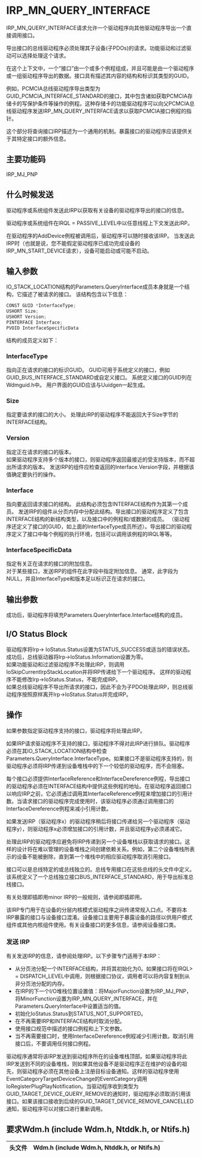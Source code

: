 # IRP\_MN\_QUERY\_INTERFACE

IRP\_MN\_QUERY\_INTERFACE请求允许一个驱动程序向其他驱动程序导出一个直接调用接口。

导出接口的总线驱动程序必须处理其子设备\(子PDOs\)的请求。功能驱动和过滤驱动可以选择处理这个请求。

在这个上下文中，一个“接口”由一个或多个例程组成，并且可能是由一个驱动程序或一组驱动程序导出的数据。接口具有描述其内容的结构和标识其类型的GUID。

例如，PCMCIA总线驱动程序导出类型为GUID\_PCMCIA\_INTERFACE\_STANDARD的接口，其中包含诸如获取PCMCIA存储卡的写保护条件等操作的例程。这种存储卡的功能驱动程序可以向父PCMCIA总线驱动程序发送IRP\_MN\_QUERY\_INTERFACE请求以获取PCMCIA接口例程的指针。

这个部分将查询接口IRP描述为一个通用的机制。暴露接口的驱动程序应该提供关于其特定接口的额外信息。

## 主要功能码

IRP\_MJ\_PNP

## 什么时候发送

驱动程序或系统组件发送此IRP以获取有关设备的驱动程序导出的接口的信息。

驱动程序或系统组件在IRQL = PASSIVE\_LEVEL中以任意线程上下文发送此IRP。

在驱动程序的AddDevice例程被调用后，驱动程序可以随时接收该IRP。 当发送此IRP时（也就是说，您不能假定驱动程序已成功完成设备的IRP\_MN\_START\_DEVICE请求），设备可能启动或可能不启动。

## 输入参数

IO\_STACK\_LOCATION结构的Parameters.QueryInterface成员本身就是一个结构，它描述了被请求的接口。 该结构包含以下信息：

```C
CONST GUID *InterfaceType;
USHORT Size;
USHORT Version;
PINTERFACE Interface;
PVOID InterfaceSpecificData
```

结构的成员定义如下：

### InterfaceType

指向正在请求的接口的标识GUID。 GUID可用于系统定义的接口，例如GUID\_BUS\_INTERFACE\_STANDARD或自定义接口。 系统定义接口的GUID列在Wdmguid.h中。 用户界面的GUID应该与Uuidgen一起生成。

### Size

指定要请求的接口的大小。 处理此IRP的驱动程序不能返回大于Size字节的INTERFACE结构。

### Version

指定正在请求的接口的版本。  
如果驱动程序支持多个版本的接口，则驱动程序返回最接近的受支持版本，而不超出所请求的版本。 发送IRP的组件应检查返回的Interface.Version字段，并根据该值确定要执行的操作。

### Interface

指向要返回请求接口的结构。 此结构必须包含INTERFACE结构作为其第一个成员。 发送IRP的组件从分页内存中分配此结构。导出接口的驱动程序定义了包含INTERFACE结构的新结构类型，以及接口中的例程和/或数据的成员。 （驱动程序还定义了接口的GUID，如上面的InterfaceType成员所述）。导出接口的驱动程序定义了接口中每个例程的执行环境，包括可以调用该例程的IRQL等等。

### InterfaceSpecificData

指定有关正在请求的接口的附加信息。  
对于某些接口，发送IRP的组件在此字段中指定附加信息。 通常，此字段为NULL，并且InterfaceType和版本足以标识正在请求的接口。

## 输出参数

成功后，驱动程序将填充Parameters.QueryInterface.Interface结构的成员。

## I/O Status Block

驱动程序将Irp-&gt; IoStatus.Status设置为STATUS\_SUCCESS或适当的错误状态。  
成功后，总线驱动器将Irp-&gt;IoStatus.Information设置为零。  
如果功能驱动和过滤驱动程序不处理此IRP，则调用IoSkipCurrentIrpStackLocation并将IRP传递给下一个驱动程序。 这样的驱动程序不能修改Irp-&gt;IoStatus.Status，不能完成IRP。  
如果总线驱动程序不导出所请求的接口，因此不会为子PDO处理此IRP，则总线驱动程序按照原样离开Irp-&gt;IoStatus.Status并完成IRP。

## 操作

如果参数指定驱动程序支持的接口，驱动程序将处理此IRP。

如果IRP请求驱动程序不支持的接口，驱动程序不得对此IRP进行排队。驱动程序必须在其IO\_STACK\_LOCATION结构中检查Parameters.QueryInterface.InterfaceType。如果接口不是驱动程序支持的，则驱动程序必须将IRP传递到设备堆栈中的下一个较低的驱动程序，而不会阻塞。

每个接口必须提供InterfaceReference和InterfaceDereference例程，导出接口的驱动程序必须在INTERFACE结构中提供这些例程的地址。在驱动程序返回接口以响应IRP之前，它必须通过调用其InterfaceReference例程来增加接口的引用计数。当请求接口的驱动程序完成使用时，该驱动程序必须通过调用接口的InterfaceDereference例程来减小引用计数。

如果发送IRP（驱动程序x）的驱动程序稍后将接口传递给另一个驱动程序（驱动程序y），则驱动程序x必须增加接口的引用计数，并且驱动程序y必须递减它。

处理此IRP的驱动程序应避免将IRP传递到另一个设备堆栈以获取请求的接口。这样的设计将在难以管理的设备堆栈之间创建依赖关系。例如，第二个设备堆栈所表示的设备不能被删除，直到第一个堆栈中的相应驱动程序取消引用接口。

接口可以是总线特定的或总线独立的。总线专用接口在这些总线的头文件中定义。该系统定义了一个总线独立接口BUS\_INTERFACE\_STANDARD，用于导出标准总线接口。

有关处理即插即用minor IRP的一般规则，请参阅即插即用。

该IRP专门用于在设备的分层内核模式驱动程序之间传递常规入口点。不要将本IRP暴露的接口与设备接口混淆。设备接口主要用于暴露设备的路径以供用户模式组件或其他内核组件使用。有关设备接口的更多信息，请参阅设备接口类。

### 发送 IRP

有关发送IRP的信息，请参阅处理IRP。以下步骤专门适用于本IRP：

* 从分页池分配一个INTERFACE结构，并将其初始化为0。如果接口将在IRQL&gt; = DISPATCH\_LEVEL中调用，则根据接口协议，调用者可以将内容复制到从非分页池分配的内存。
* 在IRP的下一个I/O堆栈位置设置值：将MajorFunction设置为IRP\_MJ\_PNP，将MinorFunction设置为IRP\_MN\_QUERY\_INTERFACE，并在Parameters.QueryInterface中设置适当的值。
* 初始化IoStatus.Status到STATUS\_NOT\_SUPPORTED。
* 在不再需要IRP和INTERFACE结构时取消分配。
* 使用接口规范中描述的接口例程和上下文参数。
* 当不再需要接口时，使用InterfaceDereference例程减少引用计数。取消引用接口后，不要调用任何接口例程。

驱动程序通常将该IRP发送到驱动程序所在的设备堆栈顶部。如果驱动程序将此IRP发送到不同的设备堆栈，则如果其他设备不是驱动程序正在维护的设备的祖先，则驱动程序必须在其他设备上注册目标设备通知。这样的驱动程序使用EventCategoryTargetDeviceChange的EventCategory调用IoRegisterPlugPlayNotification。当驱动程序收到类型为GUID\_TARGET\_DEVICE\_QUERY\_REMOVE的通知时，驱动程序必须取消引用该接口。如果该接口接收到后续的GUID\_TARGET\_DEVICE\_REMOVE\_CANCELLED通知，驱动程序可以对接口进行重新调用。

## 要求Wdm.h \(include Wdm.h, Ntddk.h, or Ntifs.h\)

| 头文件 | Wdm.h \(include Wdm.h, Ntddk.h, or Ntifs.h\) |
| :--- | :--- |




